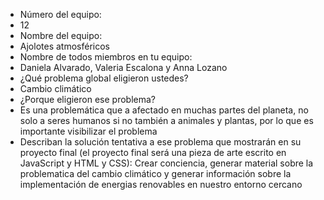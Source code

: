 - Número del equipo:
- 12
- Nombre del equipo:
- Ajolotes atmosféricos
- Nombre de todos miembros en tu equipo:
- Daniela Alvarado, Valeria Escalona y Anna Lozano
- ¿Qué problema global eligieron ustedes?
- Cambio climático 
- ¿Porque eligieron ese problema?
- Es una problemática que a afectado en muchas partes del planeta, no solo a seres humanos si no también a animales y plantas, por lo que es importante visibilizar el problema 
- Describan la solución tentativa a ese problema que mostrarán en su proyecto final (el proyecto final será una pieza de arte escrito en JavaScript y HTML y CSS): 
Crear conciencia, generar material sobre la problematica del cambio climático y generar información sobre la implementación de  energias renovables en nuestro entorno cercano
